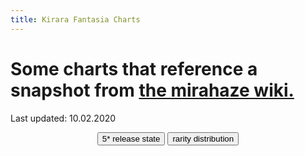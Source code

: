 ```yaml
---
title: Kirara Fantasia Charts
---
```


# Some charts that reference a snapshot from [the mirahaze wiki.](https://kirarafantasia.miraheze.org/wiki/Main_Page)
Last updated: 10.02.2020


<script src="https://cdnjs.cloudflare.com/ajax/libs/Chart.js/2.9.3/Chart.min.js"></script>
<script src="assets/js/KiraraStats.js"></script>
<div style="text-align:center">
	<button id="button1">5* release state</button>
	<button id="button2">rarity distribution</button>
</div>
<div style="width: 100%; height: 550px; margin: 20px auto;">
	<canvas id="myChart"></canvas>
</div>